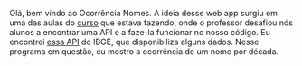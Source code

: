 <div>
    <p>Olá, bem vindo ao Ocorrência Nomes. A ideia desse web app surgiu em uma das aulas do <a href="https://www.udemy.com/course/web-completo/">curso</a> que estava fazendo, onde o professor desafiou nós alunos a encontrar uma API e a faze-la funcionar no nosso código. Eu encontrei <a href="https://servicodados.ibge.gov.br/api/docs/nomes?versao=2">essa API</a> do IBGE, que disponibiliza alguns dados. Nesse programa em questão, eu mostro a ocorrência de um nome por década. </p>
</div>
